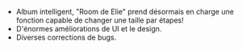 - Album intelligent, "Room de Elie" prend désormais en charge une fonction capable de changer une taille par étapes!
- D'énormes améliorations de UI et le design.
- Diverses corrections de bugs.
